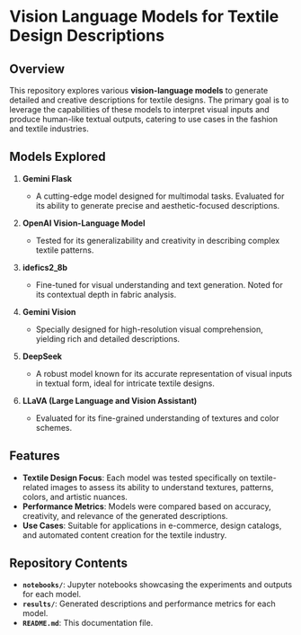 # Vision Language Models for Textile Design Descriptions

## Overview

This repository explores various **vision-language models** to generate detailed and creative descriptions for textile designs. The primary goal is to leverage the capabilities of these models to interpret visual inputs and produce human-like textual outputs, catering to use cases in the fashion and textile industries.

## Models Explored

1. **Gemini Flask**  
   - A cutting-edge model designed for multimodal tasks. Evaluated for its ability to generate precise and aesthetic-focused descriptions.

2. **OpenAI Vision-Language Model**  
   - Tested for its generalizability and creativity in describing complex textile patterns.

3. **idefics2_8b**  
   - Fine-tuned for visual understanding and text generation. Noted for its contextual depth in fabric analysis.

4. **Gemini Vision**  
   - Specially designed for high-resolution visual comprehension, yielding rich and detailed descriptions.

5. **DeepSeek**  
   - A robust model known for its accurate representation of visual inputs in textual form, ideal for intricate textile designs.

6. **LLaVA (Large Language and Vision Assistant)**  
   - Evaluated for its fine-grained understanding of textures and color schemes.

## Features

- **Textile Design Focus**: Each model was tested specifically on textile-related images to assess its ability to understand textures, patterns, colors, and artistic nuances.  
- **Performance Metrics**: Models were compared based on accuracy, creativity, and relevance of the generated descriptions.  
- **Use Cases**: Suitable for applications in e-commerce, design catalogs, and automated content creation for the textile industry.

## Repository Contents

- **`notebooks/`**: Jupyter notebooks showcasing the experiments and outputs for each model.   
- **`results/`**: Generated descriptions and performance metrics for each model.  
- **`README.md`**: This documentation file.  
